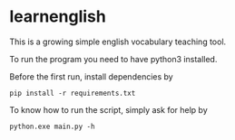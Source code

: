 # learnenglish
This is a growing simple english vocabulary teaching tool.

To run the program you need to have python3 installed.

Before the first run, install dependencies by
```
pip install -r requirements.txt
```

To know how to run the script, simply ask for help by
```
python.exe main.py -h
```

